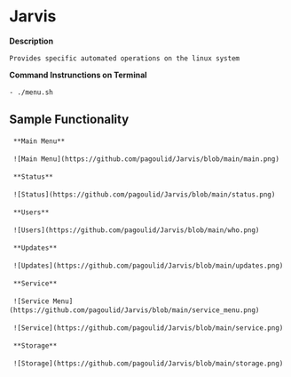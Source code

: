 # Jarvis

  **Description**

    Provides specific automated operations on the linux system

  **Command Instrunctions on Terminal**

    - ./menu.sh

  ## Sample Functionality

     **Main Menu**

     ![Main Menu](https://github.com/pagoulid/Jarvis/blob/main/main.png)

     **Status**

     ![Status](https://github.com/pagoulid/Jarvis/blob/main/status.png)

     **Users**

     ![Users](https://github.com/pagoulid/Jarvis/blob/main/who.png)
    
     **Updates**

     ![Updates](https://github.com/pagoulid/Jarvis/blob/main/updates.png)

     **Service**

     ![Service Menu](https://github.com/pagoulid/Jarvis/blob/main/service_menu.png)

     ![Service](https://github.com/pagoulid/Jarvis/blob/main/service.png)

     **Storage**

     ![Storage](https://github.com/pagoulid/Jarvis/blob/main/storage.png)





